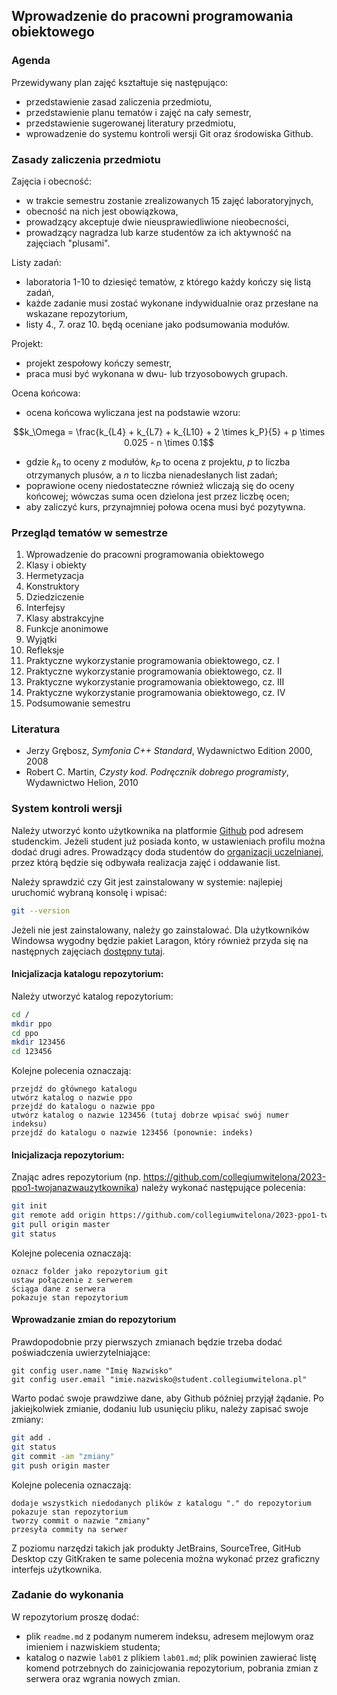 ## Wprowadzenie do pracowni programowania obiektowego

### Agenda
Przewidywany plan zajęć kształtuje się następująco:
* przedstawienie zasad zaliczenia przedmiotu,
* przedstawienie planu tematów i zajęć na cały semestr,
* przedstawienie sugerowanej literatury przedmiotu,
* wprowadzenie do systemu kontroli wersji Git oraz środowiska Github.

### Zasady zaliczenia przedmiotu
Zajęcia i obecność:
* w trakcie semestru zostanie zrealizowanych 15 zajęć laboratoryjnych,
* obecność na nich jest obowiązkowa,
* prowadzący akceptuje dwie nieusprawiedliwione nieobecności,
* prowadzący nagradza lub karze studentów za ich aktywność na zajęciach "plusami".

Listy zadań:
* laboratoria 1-10 to dziesięć tematów, z którego każdy kończy się listą zadań,
* każde zadanie musi zostać wykonane indywidualnie oraz przesłane na wskazane repozytorium,
* listy 4., 7. oraz 10. będą oceniane jako podsumowania modułów.

Projekt:
* projekt zespołowy kończy semestr,
* praca musi być wykonana w dwu- lub trzyosobowych grupach.

Ocena końcowa:
* ocena końcowa wyliczana jest na podstawie wzoru:
```math
k_\Omega = \frac{k_{L4} + k_{L7} + k_{L10} + 2 \times k_P}{5} + p \times 0.025 - n \times 0.1
```
* gdzie $k_n$ to oceny z modułów, $k_P$ to ocena z projektu, $p$ to liczba otrzymanych plusów, a $n$ to liczba nienadesłanych list zadań;
* poprawione oceny niedostateczne również wliczają się do oceny końcowej; wówczas suma ocen dzielona jest przez liczbę ocen;
* aby zaliczyć kurs, przynajmniej połowa ocena musi być pozytywna.

### Przegląd tematów w semestrze
1. Wprowadzenie do pracowni programowania obiektowego
1. Klasy i obiekty
1. Hermetyzacja
1. Konstruktory
1. Dziedziczenie
1. Interfejsy
1. Klasy abstrakcyjne
1. Funkcje anonimowe
1. Wyjątki
1. Refleksje
1. Praktyczne wykorzystanie programowania obiektowego, cz. I
1. Praktyczne wykorzystanie programowania obiektowego, cz. II
1. Praktyczne wykorzystanie programowania obiektowego, cz. III
1. Praktyczne wykorzystanie programowania obiektowego, cz. IV
1. Podsumowanie semestru

### Literatura
* Jerzy Grębosz, *Symfonia C++ Standard*, Wydawnictwo Edition 2000, 2008
* Robert C. Martin, *Czysty kod. Podręcznik dobrego programisty*, Wydawnictwo Helion, 2010 

### System kontroli wersji
Należy utworzyć konto użytkownika na platformie [Github](http://github.com/) pod adresem studenckim. Jeżeli student już posiada konto, w ustawieniach profilu można dodać drugi adres. Prowadzący doda studentów do [organizacji uczelnianej](https://github.com/collegiumwitelona), przez którą będzie się odbywała realizacja zajęć i oddawanie list.

Należy sprawdzić czy Git jest zainstalowany w systemie: najlepiej uruchomić wybraną konsolę i wpisać:
```bash
git --version
```

Jeżeli nie jest zainstalowany, należy go zainstalować. Dla użytkowników Windowsa wygodny będzie pakiet Laragon, który również przyda się na następnych zajęciach [dostępny tutaj](https://laragon.org/download/).

#### Inicjalizacja katalogu repozytorium:
Należy utworzyć katalog repozytorium:
```bash
cd /
mkdir ppo
cd ppo
mkdir 123456
cd 123456
```

Kolejne polecenia oznaczają:
```
przejdź do głównego katalogu
utwórz katalog o nazwie ppo
przejdź do katalogu o nazwie ppo
utwórz katalog o nazwie 123456 (tutaj dobrze wpisać swój numer indeksu)
przejdź do katalogu o nazwie 123456 (ponownie: indeks)
```

#### Inicjalizacja repozytorium:
Znając adres repozytorium (np. https://github.com/collegiumwitelona/2023-ppo1-twojanazwauzytkownika) należy wykonać następujące polecenia:

```bash
git init
git remote add origin https://github.com/collegiumwitelona/2023-ppo1-twojanazwauzytkownika
git pull origin master
git status
```

Kolejne polecenia oznaczają:
```
oznacz folder jako repozytorium git
ustaw połączenie z serwerem
ściąga dane z serwera
pokazuje stan repozytorium
```

#### Wprowadzanie zmian do repozytorium
Prawdopodobnie przy pierwszych zmianach będzie trzeba dodać poświadczenia uwierzytelniające:
```
git config user.name "Imię Nazwisko"
git config user.email "imie.nazwisko@student.collegiumwitelona.pl"
```

Warto podać swoje prawdziwe dane, aby Github później przyjął żądanie. Po jakiejkolwiek zmianie, dodaniu lub usunięciu pliku, należy zapisać swoje zmiany:
```bash
git add .
git status
git commit -am "zmiany"
git push origin master
```

Kolejne polecenia oznaczają:
```
dodaje wszystkich niedodanych plików z katalogu "." do repozytorium
pokazuje stan repozytorium
tworzy commit o nazwie "zmiany"
przesyła commity na serwer
```

Z poziomu narzędzi takich jak produkty JetBrains, SourceTree, GitHub Desktop czy GitKraken te same polecenia można wykonać przez graficzny interfejs użytkownika. 

### Zadanie do wykonania
W repozytorium proszę dodać:
* plik `readme.md` z podanym numerem indeksu, adresem mejlowym oraz imieniem i nazwiskiem studenta;
* katalog o nazwie `lab01` z plikiem `lab01.md`; plik powinien zawierać listę komend potrzebnych do zainicjowania repozytorium, pobrania zmian z serwera oraz wgrania nowych zmian.
